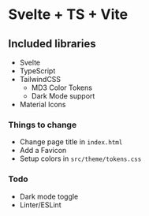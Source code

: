 # Svelte + TS + Vite

## Included libraries

- Svelte
- TypeScript
- TailwindCSS
    - MD3 Color Tokens
    - Dark Mode support
- Material Icons

### Things to change
- Change page title in `index.html`
- Add a Favicon
- Setup colors in `src/theme/tokens.css`

### Todo
- Dark mode toggle
- Linter/ESLint
